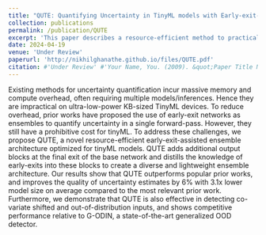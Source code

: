 ```yaml
---
title: "QUTE: Quantifying Uncertainty in TinyML models with Early-exit-assisted ensembles"
collection: publications
permalink: /publication/QUTE
excerpt: 'This paper describes a resource-efficient method to practically quantify uncertainty in tinyML models while meeting the strict tinyML constraints.'
date: 2024-04-19
venue: 'Under Review'
paperurl: 'http://nikhilghanathe.github.io/files/QUTE.pdf'
citation: #'Under Review' #'Your Name, You. (2009). &quot;Paper Title Number 1.&quot; <i>Journal 1</i>. 1(1).'
---
```


Existing methods for uncertainty quantification incur massive memory and compute overhead, often requiring multiple models/inferences. Hence they are impractical on ultra-low-power KB-sized TinyML devices. To reduce overhead, prior works have proposed the use of early-exit networks as ensembles to quantify uncertainty in a single forward-pass. However, they still have a prohibitive cost for tinyML. To address these challenges, we propose QUTE, a novel resource-efficient early-exit-assisted ensemble architecture optimized for tinyML models. QUTE adds additional output blocks at the final exit of the base network and distills the knowledge of early-exits into these blocks to create a diverse and lightweight ensemble architecture. Our results show that QUTE outperforms popular prior works, and improves the quality of uncertainty estimates by 6% with 3.1x lower model size on average compared to the most relevant prior work. Furthermore, we demonstrate that QUTE is also effective in detecting co-variate shifted and out-of-distribution inputs, and shows competitive performance relative to G-ODIN, a state-of-the-art generalized OOD detector.